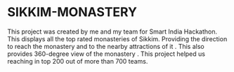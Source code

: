 # SIKKIM-MONASTERY
This project was created by me and my team for Smart India Hackathon. This displays all the top rated monasteries of Sikkim. Providing the direction to reach the monastery and to the nearby attractions of it . This also provides 360-degree view of the monastery . This project helped us reaching in top 200 out of more than 700 teams.

